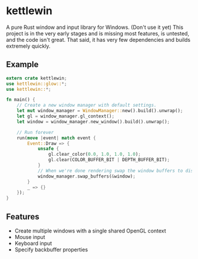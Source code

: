 # kettlewin
A pure Rust window and input library for Windows. (Don't use it yet) 
This project is in the very early stages and is missing most features, is untested, and the code isn't great.
That said, it has very few dependencies and builds extremely quickly. 

## Example
```rust
extern crate kettlewin;
use kettlewin::glow::*;
use kettlewin::*;

fn main() {
    // Create a new window manager with default settings.
    let mut window_manager = WindowManager::new().build().unwrap();
    let gl = window_manager.gl_context();
    let window = window_manager.new_window().build().unwrap();

    // Run forever
    run(move |event| match event {
        Event::Draw => {
            unsafe {
                gl.clear_color(0.0, 1.0, 1.0, 1.0);
                gl.clear(COLOR_BUFFER_BIT | DEPTH_BUFFER_BIT);
            }
            // When we're done rendering swap the window buffers to display to the screen.
            window_manager.swap_buffers(&window);
        }
        _ => {}
    });
}
```

## Features
* Create multiple windows with a single shared OpenGL context
* Mouse input
* Keyboard input
* Specify backbuffer properties
